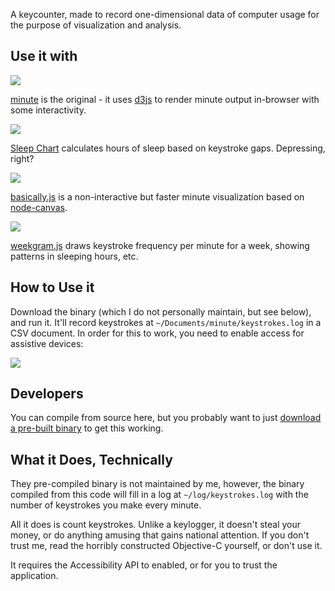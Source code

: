 A keycounter, made to record one-dimensional data of computer usage for the purpose of visualization and analysis.

## Use it with

![](http://macwright.org/graphics/minute_new.png)

[minute](https://github.com/tmcw/minute) is the original - it uses
[d3js](http://d3js.org/) to render minute output in-browser with some interactivity.

![](http://farm9.staticflickr.com/8045/8122970298_240635ef10_c.jpg)

[Sleep Chart](https://gist.github.com/3955066) calculates hours of sleep
based on keystroke gaps. Depressing, right?

![](http://farm9.staticflickr.com/8467/8123037480_a3c6af9f04_z.jpg)

[basically.js](https://gist.github.com/3955198) is a non-interactive but
faster minute visualization based on [node-canvas](https://github.com/LearnBoost/node-canvas).

![](http://farm9.staticflickr.com/8468/8150771592_514125731f_o.png)

[weekgram.js](https://gist.github.com/2410842) draws keystroke frequency per
minute for a week, showing patterns in sleeping hours, etc.

## How to Use it

Download the binary (which I do not personally maintain, but see below), and run it. It'll record keystrokes at `~/Documents/minute/keystrokes.log` in a CSV document. In order for this to work, you need to enable access for assistive devices:

![](http://farm9.staticflickr.com/8184/8141535663_8c690914d1_z.jpg)

## Developers

You can compile from source here, but you probably want to just [download a pre-built binary](https://github.com/tmcw/minute-agent/downloads)
to get this working.

## What it Does, Technically

They pre-compiled binary is not maintained by me, however, the binary compiled from this code will fill in a log at `~/log/keystrokes.log` with the number of keystrokes you make every minute.

All it does is count keystrokes. Unlike a keylogger,
it doesn't steal your money, or do anything amusing that gains
national attention. If you don't trust me,
read the horribly constructed Objective-C yourself, or
don't use it.

It requires the Accessibility API to enabled,
or for you to trust the application.
